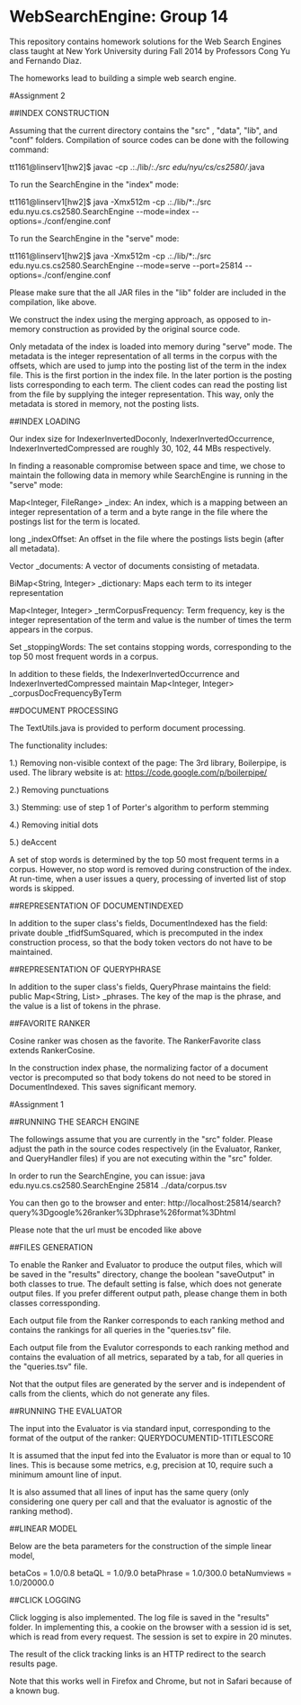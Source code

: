 WebSearchEngine: Group 14
=========================

This repository contains homework solutions for the Web Search Engines class taught at New York University during Fall 2014 by Professors Cong Yu and Fernando Diaz.

The homeworks lead to building a simple web search engine.


#Assignment 2

##INDEX CONSTRUCTION

Assuming that the current directory contains the "src" , "data", "lib", and "conf" folders. Compilation of source codes can be done with the following command:

tt1161@linserv1[hw2]$ javac -cp .:./lib/*:./src edu/nyu/cs/cs2580/*.java

To run the SearchEngine in the "index" mode:

tt1161@linserv1[hw2]$ java -Xmx512m -cp .:./lib/*:./src edu.nyu.cs.cs2580.SearchEngine --mode=index --options=./conf/engine.conf

To run the SearchEngine in the "serve" mode:

tt1161@linserv1[hw2]$ java -Xmx512m -cp .:./lib/*:./src edu.nyu.cs.cs2580.SearchEngine --mode=serve --port=25814 --options=./conf/engine.conf

Please make sure that the all JAR files in the "lib" folder are included in the compilation, like above.

We construct the index using the merging approach, as opposed to in-memory construction as provided by the original source code. 

Only metadata of the index is loaded into memory during "serve" mode. The metadata is the integer representation of all terms in the corpus with the offsets, which are used to jump into the posting list of the term in the index file. This is the first portion in the index file. In the later portion is the posting lists corresponding to each term. The client codes can read the posting list from the file by supplying the integer representation. This way, only the metadata is stored in memory, not the posting lists.


##INDEX LOADING

Our index size for IndexerInvertedDoconly, IndexerInvertedOccurrence, IndexerInvertedCompressed are roughly 30, 102, 44 MBs respectively.

In finding a reasonable compromise between space and time, we chose to maintain the following data in memory while SearchEngine is running in the "serve" mode:

Map<Integer, FileRange> _index:   An index, which is a mapping between an integer representation of a term and a byte range in the file where the postings list for the term is located.

long _indexOffset:	An offset in the file where the postings lists begin (after all metadata).
	
Vector<Document> _documents:	A vector of documents consisting of metadata.
  
BiMap<String, Integer> _dictionary:	Maps each term to its integer representation

Map<Integer, Integer> _termCorpusFrequency:	Term frequency, key is the integer representation of the term and value is the number of times the term appears in the corpus.

Set<String> _stoppingWords:		The set contains stopping words, corresponding to the top 50 most frequent words in a corpus.

In addition to these fields, the IndexerInvertedOccurrence and IndexerInvertedCompressed maintain Map<Integer, Integer> _corpusDocFrequencyByTerm


##DOCUMENT PROCESSING

The TextUtils.java is provided to perform document processing.

The functionality includes:

1.) Removing non-visible context of the page: The 3rd library, Boilerpipe, is used. The library website is at: https://code.google.com/p/boilerpipe/

2.) Removing punctuations

3.) Stemming: use of step 1 of Porter's algorithm to perform stemming

4.) Removing initial dots

5.) deAccent

A set of stop words is determined by the top 50 most frequent terms in a corpus. However, no stop word is removed during construction of the index. At run-time, when a user issues a query, processing of inverted list of stop words is skipped.


##REPRESENTATION OF DOCUMENTINDEXED

In addition to the super class's fields, DocumentIndexed has the field:  private double _tfidfSumSquared, which is precomputed in the index construction process, so that the body token vectors do not have to be maintained.


##REPRESENTATION OF QUERYPHRASE

In addition to the super class's fields, QueryPhrase maintains the field: public Map<String, List<String>> _phrases. The key of the map is the phrase, and the value is a list of tokens in the phrase.


##FAVORITE RANKER

Cosine ranker was chosen as the favorite. The RankerFavorite class extends RankerCosine.

In the construction index phase, the normalizing factor of a document vector is precomputed so that body tokens do not need to be stored in DocumentIndexed. This saves significant memory.





#Assignment 1

##RUNNING THE SEARCH ENGINE

The followings assume that you are currently in the "src" folder. Please adjust the path in the source codes respectively (in the Evaluator, Ranker, and QueryHandler files) if you are not executing within the "src" folder.

In order to run the SearchEngine, you can issue:
java edu.nyu.cs.cs2580.SearchEngine 25814 ../data/corpus.tsv  

You can then go to the browser and enter:
http://localhost:25814/search?query%3Dgoogle%26ranker%3Dphrase%26format%3Dhtml

Please note that the url must be encoded like above


##FILES GENERATION

To enable the Ranker and Evaluator to produce the output files, which will be saved in the "results" directory, change the boolean "saveOutput" in both classes to true. The default setting is false, which does not generate output files. If you prefer different output path, please change them in both classes corressponding.

Each output file from the Ranker corresponds to each ranking method and contains the rankings for all queries in the "queries.tsv" file.

Each output file from the Evalutor corresponds to each ranking method and contains the evaluation of all metrics, separated by a tab, for all queries in the "queries.tsv" file.

Not that the output files are generated by the server and is independent of calls from the clients, which do not generate any files.


##RUNNING THE EVALUATOR

The input into the Evaluator is via standard input, corresponding to the format of the output of the ranker: QUERY<TAB>DOCUMENTID-1<TAB>TITLE<TAB>SCORE

It is assumed that the input fed into the Evaluator is more than or equal to 10 lines. This is because some metrics, e.g, precision at 10, require such a minimum amount line of input.

It is also assumed that all lines of input has the same query (only considering one query per call and that the evaluator is agnostic of the ranking method).


##LINEAR MODEL

Below are the beta parameters for the construction of the simple linear model,

 betaCos = 1.0/0.8
 betaQL = 1.0/9.0
 betaPhrase = 1.0/300.0
 betaNumviews = 1.0/20000.0


##CLICK LOGGING

Click logging is also implemented. The log file is saved in the "results" folder. In implementing this, a cookie on the browser with a session id is set, which is read from every request. The session is set to expire in 20 minutes.

The result of the click tracking links is an HTTP redirect to the search results page.

Note that this works well in Firefox and Chrome, but not in Safari because of a known bug.